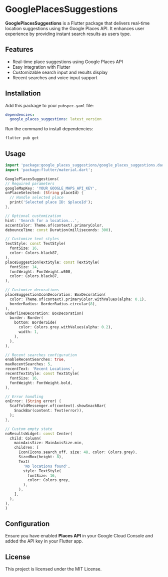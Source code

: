 # GooglePlacesSuggestions

**GooglePlacesSuggestions** is a Flutter package that delivers real-time location suggestions using the Google Places API. It enhances user experience by providing instant search results as users type.

## Features
- Real-time place suggestions using Google Places API
- Easy integration with Flutter
- Customizable search input and results display
- Recent searches and voice input support

## Installation

Add this package to your `pubspec.yaml` file:

```yaml
dependencies:
  google_places_suggestions: latest_version
```

Run the command to install dependencies:

```bash
flutter pub get
```

## Usage

```dart
import 'package:google_places_suggestions/google_places_suggestions.dart';
import 'package:flutter/material.dart';

GooglePlacesSuggestions(
// Required parameters
googleMapKey: 'YOUR_GOOGLE_MAPS_API_KEY',
onPlaceSelected: (String placeId) {
  // Handle selected place
  print('Selected place ID: $placeId');
},

// Optional customization
hint: 'Search for a location...',
accentColor: Theme.of(context).primaryColor,
debounceTime: const Duration(milliseconds: 300),

// Customize text styles
textStyle: const TextStyle(
  fontSize: 16,
  color: Colors.black87,
),
placeSuggestionTextStyle: const TextStyle(
  fontSize: 14,
  fontWeight: FontWeight.w500,
  color: Colors.black87,
),

// Customize decorations
placeSuggestionIconDecoration: BoxDecoration(
  color: Theme.of(context).primaryColor.withValues(alpha: 0.1),
  borderRadius: BorderRadius.circular(8),
),
underlineDecoration: BoxDecoration(
  border: Border(
    bottom: BorderSide(
      color: Colors.grey.withValues(alpha: 0.2),
      width: 1,
    ),
  ),
),

// Recent searches configuration
enableRecentSearches: true,
maxRecentSearches: 5,
recentText: 'Recent Locations',
recentTextStyle: const TextStyle(
  fontSize: 16,
  fontWeight: FontWeight.bold,
),

// Error handling
onError: (String error) {
  ScaffoldMessenger.of(context).showSnackBar(
    SnackBar(content: Text(error)),
  );
},

// Custom empty state
noResultsWidget: const Center(
  child: Column(
    mainAxisSize: MainAxisSize.min,
    children: [
      Icon(Icons.search_off, size: 48, color: Colors.grey),
      SizedBox(height: 8),
      Text(
        'No locations found',
        style: TextStyle(
          fontSize: 16,
          color: Colors.grey,
        ),
      ),
    ],
  ),
),
)
```

## Configuration

Ensure you have enabled **Places API** in your Google Cloud Console and added the API key in your Flutter app.

## License

This project is licensed under the MIT License.
